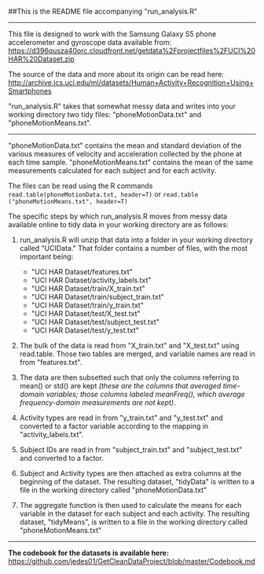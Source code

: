 ##This is the README file accompanying "run_analysis.R"

****

This file is designed to 
work with the Samsung Galaxy S5 phone accelerometer
and gyroscope data available 
from:
https://d396qusza40orc.cloudfront.net/getdata%2Fprojectfiles%2FUCI%20HAR%20Dataset.zip 

The source of the data and more about its origin can be read here:
http://archive.ics.uci.edu/ml/datasets/Human+Activity+Recognition+Using+Smartphones
  
"run_analysis.R" takes that somewhat messy data and writes into your working 
directory two tidy files: "phoneMotionData.txt" and "phoneMotionMeans.txt". 

****
 
"phoneMotionData.txt" contains the mean and standard deviation of the 
various measures of velocity and acceleration collected by the phone 
at each time sample. "phoneMotionMeans.txt" contains the mean of the same
measurements calculated for each subject and for each activity.  

The files can be read using 
the R commands `read.table(phoneMotionData.txt, header=T)` or `read.table
("phoneMotionMeans.txt", header=T)`

The specific steps by which run_analysis.R moves from messy data available
online to tidy data in your working directory are as follows:

1. run_analysis.R will unzip that data into a folder in your working
directory called "UCIData." That folder contains a number of files,
with the most important being:

    * "UCI HAR Dataset/features.txt"
    * "UCI HAR Dataset/activity_labels.txt"
    * "UCI HAR Dataset/train/X_train.txt"
    * "UCI HAR Dataset/train/subject_train.txt"
    * "UCI HAR Dataset/train/y_train.txt"
    * "UCI HAR Dataset/test/X_test.txt"
    * "UCI HAR Dataset/test/subject_test.txt"
    * "UCI HAR Dataset/test/y_test.txt" 
  
2. The bulk of the data is read from "X_train.txt" and 
"X_test.txt" using read.table. Those two tables are merged, and variable names 
are read in from "features.txt".

3. The data are then subsetted such that only the 
columns referring to mean() or std() are kept *(these are the columns that averaged time-domain variables; those columns labeled meanFreq(), which average frequency-domain measurements are not kept)*.

4. Activity types are read in from "y_train.txt" and "y_test.txt" and converted to a factor variable according to the mapping in "activity_labels.txt".

5. Subject IDs are read in from "subject_train.txt" and "subject_test.txt" and
converted to a factor.

6.  Subject and Activity types are then attached as extra columns at the 
beginning of the dataset.  The resulting dataset, "tidyData" is written to a file in the working directory called "phoneMotionData.txt"

7. The aggregate function is then used to calculate the means for each variable
in the dataset for each subject and each activity.  The resulting dataset,
"tidyMeans", is written to a file in the working directory called "phoneMotionMeans.txt"

___

**The codebook for the datasets is available here:**
https://github.com/jedes01/GetCleanDataProject/blob/master/Codebook.md